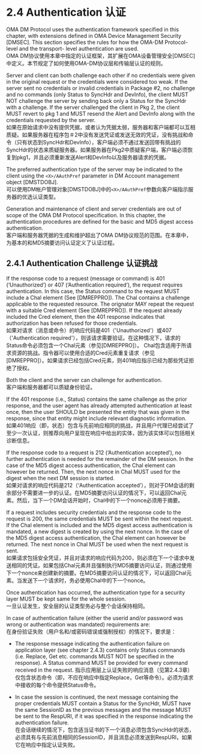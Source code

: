 # 2.4 Authentication 认证
OMA DM Protocol uses the authentication framework specified in this chapter, with extensions defined in OMA Device Management Security [DMSEC]. This section specifies the rules for how the OMA-DM Protocol-level and the transport- level authentication are used.<br/>
OMA DM协议使用本章中指定的认证框架，其扩展在OMA设备管理安全[DMSEC]中定义。本节规定了如何使用OMA-DM协议层和传输层认证的规则。

Server and client can both challenge each other if no credentials were given in the original request or the credentials were considered too weak. If the server sent no credentials or invalid credentials in Package #2, no challenge and no commands (only Status to SyncHdr and DevInfo), the client MUST NOT challenge the server by sending back only a Status for the SyncHdr with a challenge. If the server challenged the client in Pkg 2, the client MUST revert to pkg 1 and MUST resend the Alert and DevInfo along with the credentials requested by the server.<br/>
如果在原始请求中没有提供凭据，或者认为凭据太弱，服务器和客户端都可以互相质疑。如果服务器在程序包＃2中没有发送凭证或发送无效的凭证，没有挑战和命令（只有状态到SyncHdr和DevInfo），客户端必须不通过发送回带有挑战的SyncHdr的状态来质疑服务器。如果服务器在Pkg2中质疑客户端，客户端必须恢复到pkg1，并且必须重新发送Alert和DevInfo以及服务器请求的凭据。

The preferred authentication type of the server may be indicated to the client using the `<X>/AAuthPref` parameter in DM Account management object [DMSTDOBJ].<br/>
可以使用DM帐户管理对象[DMSTDOBJ]中的`<X>/AAuthPref`参数向客户端指示服务器的优选认证类型。

Generation and maintenance of client and server credentials are out of scope of the OMA DM Protocol specification. In this chapter, the authentication procedures are defined for the basic and MD5 digest access authentication.<br/>
客户端和服务器凭据的生成和维护超出了OMA DM协议规范的范围。在本章中，为基本的和MD5摘要访问认证定义了认证过程。

## 2.4.1 Authentication Challenge 认证挑战
If the response code to a request (message or command) is 401 (‘Unauthorized’) or 407 (‘Authentication required’), the request requires authentication. In this case, the Status command to the request MUST include a Chal element (See [DMREPPRO]). The Chal contains a challenge applicable to the requested resource. The orignator MAY repeat the request with a suitable Cred element (See [DMREPPRO]). If the request already included the Cred element, then the 401 response indicates that authorization has been refused for those credentials.<br/>
如果对请求（消息或命令）的响应代码是401（'Unauthorized'）或407（'Authentication required'），则该请求需要验证。在这种情况下，请求的Status命令必须包含一个Chal元素（参见[DMREPPRO]）。 Chal包含适用于所请求资源的挑战。指令器可以使用合适的Cred元素重复请求（参见[DMREPPRO]）。如果请求已经包括Cred元素，则401响应指示已经为那些凭证拒绝了授权。

Both the client and the server can challenge for authentication.<br/>
客户端和服务器都可以质疑身份验证。

If the 401 response (i.e., Status) contains the same challenge as the prior response, and the user agent has already attempted authentication at least once, then the user SHOULD be presented the entity that was given in the response, since that entity might include relevant diagnostic information.<br/>
如果401响应（即，状态）包含与先前响应相同的挑战，并且用户代理已经尝试了至少一次认证，则推荐向用户呈现在响应中给出的实体，因为该实体可以包括相关诊断信息。

If the response code to a request is 212 (‘Authentication accepted’), no further authentication is needed for the remainder of the DM session. In the case of the MD5 digest access authentication, the Chal element can however be returned. Then, the next nonce in Chal MUST used for the digest when the next DM session is started.<br/>
如果对请求的响应代码是212（‘Authentication accepted’），则对于DM会话的剩余部分不需要进一步的认证。在MD5摘要访问认证的情况下，可以返回Chal元素。然后，当下一个DM会话开始时，Chal中的下一个nonce必须用于摘要。

If a request includes security credentials and the response code to the request is 200, the same credentials MUST be sent within the next request. If the Chal element is included and the MD5 digest access authentication is mandated, a new digest is created by using the next nonce. In the case of the MD5 digest access authentication, the Chal element can however be returned. The next nonce in Chal MUST be used when the next request is sent.<br/>
如果请求包括安全凭证，并且对请求的响应代码为200，则必须在下一个请求中发送相同的凭证。如果包括Chal元素并且强制执行MD5摘要访问认证，则通过使用下一个nonce来创建新的摘要。在MD5摘要访问认证的情况下，可以返回Chal元素。当发送下一个请求时，务必使用Chal中的下一个nonce。

Once authentication has occurred, the authentication type for a security layer MUST be kept same for the whole session.<br/>
一旦认证发生，安全层的认证类型务必与整个会话保持相同。

In case of authentication failure (either the userid and/or password was wrong or authentication was mandated) requirements are:<br/>
在身份验证失败（用户名和/或密码错误或强制授权）的情况下，要求是：

  * The response message indicating the authentication failure on application layer (see chapter 2.4.3) contains only Status commands (i.e. Replace, Get etc. commands MUST NOT be specified in the response). A Status command MUST be provided for every command received in the request.
指示应用层上认证失败的响应消息（见第2.4.3章）仅包含状态命令（即，不应在响应中指定Replace，Get等命令）。必须为请求中接收的每个命令提供Status命令。

  * In case the session is continued, the next message containing the proper credentials MUST contain a Status for the SyncHdr, MUST have the same SessionID as the previous messages and the message MUST be sent to the RespURI, if it was specified in the response indicating the authentication failure.<br/>
在会话继续的情况下，包含适当证书的下一个消息必须包含SyncHdr的状态，必须具有与先前消息相同的SessionID，并且消息必须发送到RespURI，如果它在响应中指定认证失败。

